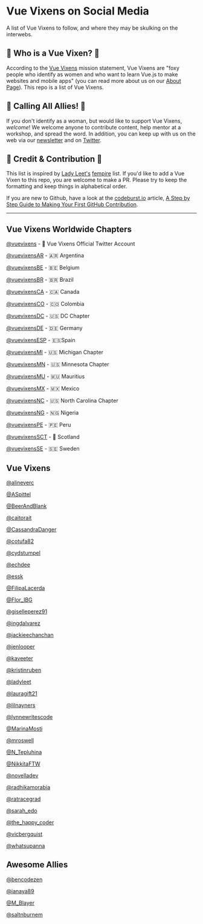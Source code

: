 # Vue Vixens on Social Media

A list of Vue Vixens to follow, and where they may be skulking on the interwebs.

## :crown: Who is a Vue Vixen? :crown:

According to the [Vue Vixens](https://vuevixens.org/) mission statement, Vue Vixens are "foxy people who identify as women and who want to learn Vue.js to make websites and mobile apps" (you can read more about us on our [About Page](https://vuevixens.org/about)). This repo is a list of Vue Vixens.

## :loudspeaker: Calling All Allies! :loudspeaker:

If you don't identify as a woman, but would like to support Vue Vixens, _welcome_! We welcome anyone to contribute content, help mentor at a workshop, and spread the word. In addition, you can keep up with us on the web via our [newsletter](https://tinyletter.com/VueVixens) and on [Twitter](https://twitter.com/VueVixens).

## :angel: Credit & Contribution :angel:

This list is inspired by [Lady Leet's](https://github.com/ladyleet) [fempire](https://github.com/fempire/women-tech-speakers-organizers) list. If you'd like to add a Vue Vixen to this repo, you are welcome to make a PR. Please try to keep the formatting and keep things in alphabetical order.

If you are new to Github, have a look at the [codeburst.io](https://codeburst.io/) article, [A Step by Step Guide to Making Your First GitHub Contribution](https://codeburst.io/a-step-by-step-guide-to-making-your-first-github-contribution-5302260a2940).

---

## Vue Vixens Worldwide Chapters

[@vuevixens](https://twitter.com/vuevixens) - 🦊 Vue Vixens Official Twitter Account

[@vuevixensAR](https://twitter.com/vuevixensAR) - 🇦🇷 Argentina

[@vuevixensBE](https://twitter.com/vuevixensBE) - 🇧🇪 Belgium

[@vuevixensBR](https://twitter.com/vuevixensBR) - 🇧🇷 Brazil

[@vuevixensCA](https://twitter.com/vuevixensCA) - 🇨🇦 Canada

[@vuevixensCO](https://twitter.com/vuevixensCO) - 🇨🇴 Colombia

[@vuevixensDC](https://twitter.com/VueVixensDC) - 🇺🇸 DC Chapter

[@vuevixensDE](https://twitter.com/vuevixensDE) - 🇩🇪 Germany

[@vuevixensESP](https://twitter.com/vuevixensESP) - 🇪🇸Spain

[@vuevixensMI](https://twitter.com/vuevixensMI) - 🇺🇸 Michigan Chapter

[@vuevixensMN](https://twitter.com/vuevixensMN) - 🇺🇸 Minnesota Chapter

[@vuevixensMU](https://twitter.com/vuevixensMU) - 🇲🇺 Mauritius

[@vuevixensMX](https://twitter.com/vuevixensMX) - 🇲🇽 Mexico

[@vuevixensNC](https://twitter.com/VueVixensNC) - 🇺🇸 North Carolina Chapter

[@vuevixensNG](https://twitter.com/vuevixensNG) - 🇳🇬 Nigeria

[@vuevixensPE](https://twitter.com/vuevixensPE) - 🇵🇪 Peru

[@vuevixensSCT](https://twitter.com/vuevixensSCT) - 🏴󠁧󠁢󠁳󠁣󠁴󠁿 Scotland

[@vuevixensSE](https://twitter.com/vuevixensSE) - 🇸🇪 Sweden

## Vue Vixens

[@alineverc](https://twitter.com/alineverc)

[@ASpittel](https://twitter.com/ASpittel)

[@BeerAndBlank](https://twitter.com/BeerAndBlank)

[@caitorait](https://twitter.com/caitorait)

[@CassandraDanger](https://twitter.com/CassandraDanger)

[@cotufa82](https://twitter.com/cotufa82)

[@cydstumpel](https://twitter.com/cydstumpel)

[@echdee](https://twitter.com/echdee)

[@essk](https://twitter.com/essk)

[@FilipaLacerda](https://twitter.com/FilipaLacerda)

[@Flor_IBG](https://twitter.com/Flor_IBG)

[@giselleperez91](https://twitter.com/giselleperez91)

[@ingdalvarez](https://twitter.com/ingdalvarez)

[@jackieechanchan](https://twitter.com/jackieechanchan)

[@jenlooper](https://twitter.com/jenlooper)

[@kaveeter](https://twitter.com/kaveeter)

[@kristinruben](https://twitter.com/kristinruben)

[@ladyleet](https://twitter.com/ladyleet)

[@lauragift21](https://twitter.com/lauragift21)

[@lilnayners](https://twitter.com/lilnayners)

[@lynnewritescode](https://twitter.com/lynnewritescode)

[@MarinaMosti](https://twitter.com/MarinaMosti)

[@mroswell](https://twitter.com/mroswell)

[@N_Tepluhina](https://twitter.com/N_Tepluhina)

[@NikkitaFTW](https://twitter.com/nikkitaftw)

[@novelladev](https://twitter.com/novelladev)

[@radhikamorabia](https://twitter.com/radhikamorabia)

[@ratracegrad](https://twitter.com/ratracegrad)

[@sarah_edo](https://twitter.com/sarah_edo)

[@the_happy_coder](https://twitter.com/the_happy_coder)

[@vicbergquist](https://twitter.com/vicbergquist)

[@whatsupanna](https://twitter.com/whatsupanna)

## Awesome Allies

[@bencodezen](https://twitter.com/bencodezen)

[@ianaya89](https://twitter.com/ianaya89)

[@M_Blayer](https://twitter.com/m_blayer)

[@saltnburnem](https://twitter.com/saltnburnem)
